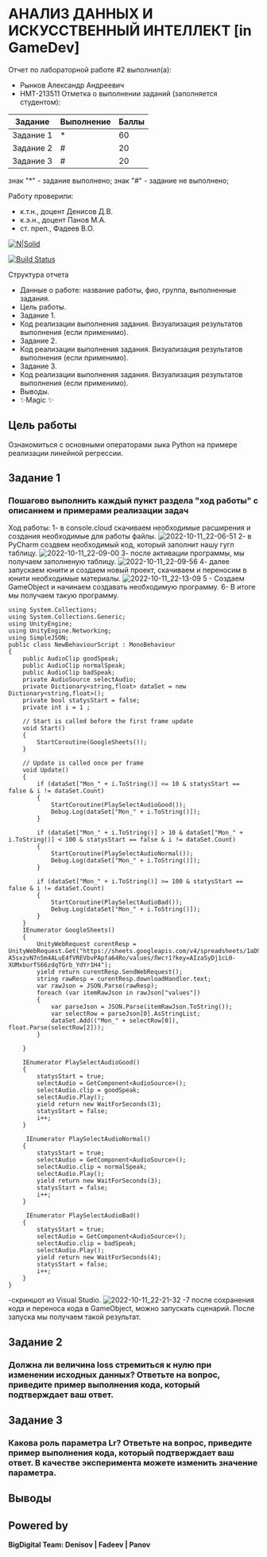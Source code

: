 # АНАЛИЗ ДАННЫХ И ИСКУССТВЕННЫЙ ИНТЕЛЛЕКТ [in GameDev]
Отчет по лабораторной работе #2 выполнил(а):
- Рынков Александр Андреевич
- НМТ-213511
Отметка о выполнении заданий (заполняется студентом):

| Задание | Выполнение | Баллы |
| ------ | ------ | ------ |
| Задание 1 | * | 60 |
| Задание 2 | # | 20 |
| Задание 3 | # | 20 |

знак "*" - задание выполнено; знак "#" - задание не выполнено;

Работу проверили:
- к.т.н., доцент Денисов Д.В.
- к.э.н., доцент Панов М.А.
- ст. преп., Фадеев В.О.

[![N|Solid](https://cldup.com/dTxpPi9lDf.thumb.png)](https://nodesource.com/products/nsolid)

[![Build Status](https://travis-ci.org/joemccann/dillinger.svg?branch=master)](https://travis-ci.org/joemccann/dillinger)

Структура отчета

- Данные о работе: название работы, фио, группа, выполненные задания.
- Цель работы.
- Задание 1.
- Код реализации выполнения задания. Визуализация результатов выполнения (если применимо).
- Задание 2.
- Код реализации выполнения задания. Визуализация результатов выполнения (если применимо).
- Задание 3.
- Код реализации выполнения задания. Визуализация результатов выполнения (если применимо).
- Выводы.
- ✨Magic ✨

## Цель работы
Ознакомиться с основными операторами зыка Python на примере реализации линейной регрессии.

## Задание 1
### Пошагово выполнить каждый пункт раздела "ход работы" с описанием и примерами реализации задач
Ход работы:
1- в console.cloud скачиваем необходимые расширения и создания необходимые для работы файлы.
![2022-10-11_22-06-51](https://user-images.githubusercontent.com/114343124/195155706-dacf6675-029b-4b5e-86d6-af6a4bab5872.png)
2- в PyCharm создвем необходимый код, который заполнит нашу гугл таблицу.
![2022-10-11_22-09-00](https://user-images.githubusercontent.com/114343124/195156100-092b12a2-6912-431f-a8b0-3bbf4c107d5e.png)
3- после активации программы, мы получаем заполненую таблицу.
![2022-10-11_22-09-56](https://user-images.githubusercontent.com/114343124/195156232-e4f72d8e-bc5c-4984-af03-e04312201c70.png)
4- далее запускаем юнити и создаем новый проект, скачиваем и переносим в юнити необходимые материалы.
![2022-10-11_22-13-09](https://user-images.githubusercontent.com/114343124/195156796-2269925e-d82a-46eb-8f95-0672a6ba82ae.png)
5 - Создаем GameObject и начинаем создавать необходимую программу.
6- В итоге мы получаем такую программу.
```
using System.Collections;
using System.Collections.Generic;
using UnityEngine;
using UnityEngine.Networking;
using SimpleJSON;
public class NewBehaviourScript : MonoBehaviour
{
    public AudioClip goodSpeak;
    public AudioClip normalSpeak;
    public AudioClip badSpeak;
    private AudioSource selectAudio;
    private Dictionary<string,float> dataSet = new Dictionary<string,float>();
    private bool statysStart = false;
    private int i = 1 ;

    // Start is called before the first frame update
    void Start()
    {
        StartCoroutine(GoogleSheets());
    }

    // Update is called once per frame
    void Update()
    {
        if (dataSet["Mon_" + i.ToString()] <= 10 & statysStart == false & i != dataSet.Count)
        {
            StartCoroutine(PlaySelectAudioGood());
            Debug.Log(dataSet["Mon_" + i.ToString()]);
        }

        if (dataSet["Mon_" + i.ToString()] > 10 & dataSet["Mon_" + i.ToString()] < 100 & statysStart == false & i != dataSet.Count)
        {
            StartCoroutine(PlaySelectAudioNormal());
            Debug.Log(dataSet["Mon_" + i.ToString()]);
        }

        if (dataSet["Mon_" + i.ToString()] >= 100 & statysStart == false & i != dataSet.Count)
        {
            StartCoroutine(PlaySelectAudioBad());
            Debug.Log(dataSet["Mon_" + i.ToString()]);
        }
    }
    IEnumerator GoogleSheets()  
    {
        UnityWebRequest curentResp = UnityWebRequest.Get("https://sheets.googleapis.com/v4/spreadsheets/1aD9e1gfDV-A5sxzvN7n5m4ALuE4fVREVbvPApfa64Ro/values/Лист1?key=AIzaSyDj1cL0-XUMxburfS66zdqTGrb_YdYr1H4");
        yield return curentResp.SendWebRequest();
        string rawResp = curentResp.downloadHandler.text;
        var rawJson = JSON.Parse(rawResp);
        foreach (var itemRawJson in rawJson["values"])
        {
            var parseJson = JSON.Parse(itemRawJson.ToString());
            var selectRow = parseJson[0].AsStringList;
            dataSet.Add(("Mon_" + selectRow[0]), float.Parse(selectRow[2]));
        }
        
    }

    IEnumerator PlaySelectAudioGood()
    {
        statysStart = true;
        selectAudio = GetComponent<AudioSource>();
        selectAudio.clip = goodSpeak;
        selectAudio.Play();
        yield return new WaitForSeconds(3);
        statysStart = false;
        i++;
    }

     IEnumerator PlaySelectAudioNormal()
    {
        statysStart = true;
        selectAudio = GetComponent<AudioSource>();
        selectAudio.clip = normalSpeak;
        selectAudio.Play();
        yield return new WaitForSeconds(3);
        statysStart = false;
        i++;
    }

     IEnumerator PlaySelectAudioBad()
    {
        statysStart = true;
        selectAudio = GetComponent<AudioSource>();
        selectAudio.clip = badSpeak;
        selectAudio.Play();
        yield return new WaitForSeconds(4);
        statysStart = false;
        i++;
    }
}
```
-скриншот из Visual Studio.
![2022-10-11_22-21-32](https://user-images.githubusercontent.com/114343124/195158352-dd867a68-54ab-4cd0-9912-eefc553a8ae1.png)
-7 после сохранения кода и переноса кода в GameObject, можно запускать сценарий. После запуска мы получаем такой результат.


## Задание 2
### Должна ли величина loss стремиться к нулю при изменении исходных данных? Ответьте на вопрос, приведите пример выполнения кода, который подтверждает ваш ответ.



## Задание 3
### Какова роль параметра Lr? Ответьте на вопрос, приведите пример выполнения кода, который подтверждает ваш ответ. В качестве эксперимента можете изменить значение параметра.



## Выводы



## Powered by

**BigDigital Team: Denisov | Fadeev | Panov**

